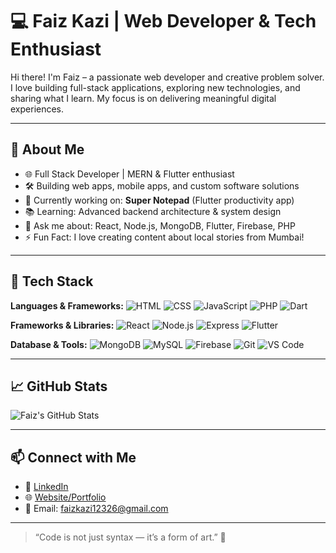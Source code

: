 # 💻 Faiz Kazi | Web Developer & Tech Enthusiast

Hi there! I'm Faiz – a passionate web developer and creative problem solver. I love building full-stack applications, exploring new technologies, and sharing what I learn. My focus is on delivering meaningful digital experiences.

---

## 🚀 About Me

- 🌐 Full Stack Developer | MERN & Flutter enthusiast
- 🛠️ Building web apps, mobile apps, and custom software solutions
- 🎯 Currently working on: **Super Notepad** (Flutter productivity app)
- 📚 Learning: Advanced backend architecture & system design
- 💬 Ask me about: React, Node.js, MongoDB, Flutter, Firebase, PHP
- ⚡ Fun Fact: I love creating content about local stories from Mumbai!

---

## 🧰 Tech Stack

**Languages & Frameworks:**
![HTML](https://img.shields.io/badge/-HTML5-E34F26?logo=html5&logoColor=white)
![CSS](https://img.shields.io/badge/-CSS3-1572B6?logo=css3&logoColor=white)
![JavaScript](https://img.shields.io/badge/-JavaScript-F7DF1E?logo=javascript&logoColor=black)
![PHP](https://img.shields.io/badge/-PHP-777BB4?logo=php&logoColor=white)
![Dart](https://img.shields.io/badge/-Dart-0175C2?logo=dart&logoColor=white)

**Frameworks & Libraries:**
![React](https://img.shields.io/badge/-React-61DAFB?logo=react&logoColor=black)
![Node.js](https://img.shields.io/badge/-Node.js-339933?logo=node.js&logoColor=white)
![Express](https://img.shields.io/badge/-Express.js-000000?logo=express&logoColor=white)
![Flutter](https://img.shields.io/badge/-Flutter-02569B?logo=flutter&logoColor=white)

**Database & Tools:**
![MongoDB](https://img.shields.io/badge/-MongoDB-47A248?logo=mongodb&logoColor=white)
![MySQL](https://img.shields.io/badge/-MySQL-4479A1?logo=mysql&logoColor=white)
![Firebase](https://img.shields.io/badge/-Firebase-FFCA28?logo=firebase&logoColor=black)
![Git](https://img.shields.io/badge/-Git-F05032?logo=git&logoColor=white)
![VS Code](https://img.shields.io/badge/-VS%20Code-007ACC?logo=visual-studio-code&logoColor=white)

---

## 📈 GitHub Stats

![Faiz's GitHub Stats](https://github-readme-stats.vercel.app/api?username=faizkazi&show_icons=true&theme=radical)

---

## 📫 Connect with Me

- 🔗 [LinkedIn](https://linkedin.com/in/faizkazioies)
- 🌐 [Website/Portfolio](https://your-website.com)
- 📧 Email: faizkazi12326@gmail.com

---

> “Code is not just syntax — it’s a form of art.” 🎨
